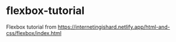 # flexbox-tutorial

Flexbox tutorial from https://internetingishard.netlify.app/html-and-css/flexbox/index.html